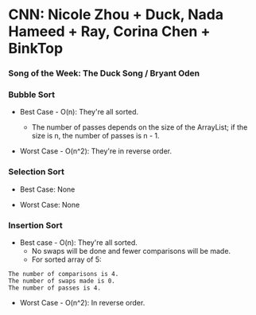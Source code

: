 # CNN: Nicole Zhou + Duck, Nada Hameed + Ray, Corina Chen + BinkTop
### Song of the Week: The Duck Song / Bryant Oden

### Bubble Sort
* Best Case - O(n): They're all sorted.
  * The number of passes depends on the size of the ArrayList; if the size is n, the number of passes is n - 1. 

* Worst Case - O(n^2): They're in reverse order.


### Selection Sort
* Best Case: None

* Worst Case: None

### Insertion Sort
* Best case - O(n): They're all sorted.
  * No swaps will be done and fewer comparisons will be made.
  * For sorted array of 5:
```
The number of comparisons is 4.
The number of swaps made is 0.
The number of passes is 4.
```
* Worst Case - O(n^2): In reverse order.
